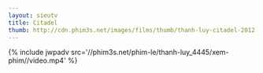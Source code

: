 ```yaml
---
layout: sieutv
title: Citadel
thumb: http://cdn.phim3s.net/images/films/thumb/thanh-luy-citadel-2012.jpg
---
```

{% include jwpadv src='//phim3s.net/phim-le/thanh-luy_4445/xem-phim//video.mp4' %}